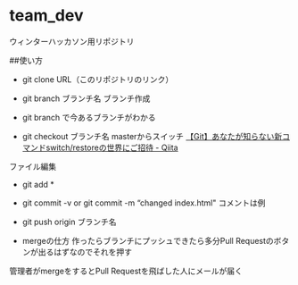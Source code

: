 # team_dev
ウィンターハッカソン用リポジトリ


##使い方

- git clone  URL（このリポジトリのリンク）

- git branch ブランチ名  ブランチ作成

- git branch で今あるブランチがわかる

- git checkout ブランチ名  masterからスイッチ
[【Git】あなたが知らない新コマンドswitch/restoreの世界にご招待 - Qiita](https://qiita.com/rebi/items/5a23f8cf904271bb5452)

ファイル編集

- git add *
- git commit -v   or git commit -m “changed index.html"  コメントは例
- git push origin ブランチ名

- mergeの仕方
作ったらブランチにプッシュできたら多分Pull Requestのボタンが出るはずなのでそれを押す

管理者がmergeをするとPull Requestを飛ばした人にメールが届く

